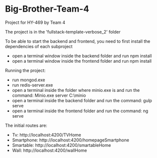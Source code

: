 # Big-Brother-Team-4

Project for HY-469 by Team 4

The project is in the 'fullstack-template-verbose_2' folder

To be able to start the backend and frontend, you need to first install the
dependencies of each subproject
- open a terminal window inside the backend folder and run npm install
- open a terminal window inside the frontend folder and run npm install

Running the project:
- run mongod.exe 
- run redis-server.exe
- open a terminal inside the folder where minio.exe is and run the
  command: Minio.exe server C:\minio
- open a terminal inside the backend folder and run the command: gulp
  serve
- open a terminal inside the frontend folder and run the command: ng
  serve

The initial routes are:
- Tv:         http://localhost:4200/TVHome
- Smartphone: http://localhost:4200/homepageSmartphone
- Smartable:  http://localhost:4200/smartableHome
- Wall:       http://localhost:4200/wallHome